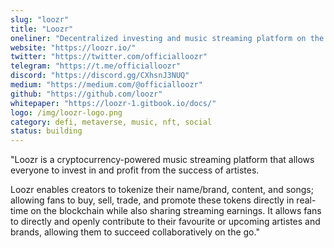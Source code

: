 ```yaml
---
slug: "loozr"
title: "Loozr"
oneliner: "Decentralized investing and music streaming platform on the Metaverse"
website: "https://loozr.io/"
twitter: "https://twitter.com/officialloozr"
telegram: "https://t.me/officialloozr"
discord: "https://discord.gg/CXhsnJ3NUQ"
medium: "https://medium.com/@officialloozr"
github: "https://github.com/loozr"
whitepaper: "https://loozr-1.gitbook.io/docs/"
logo: /img/loozr-logo.png
category: defi, metaverse, music, nft, social
status: building
---
```


"Loozr is a cryptocurrency-powered music streaming platform that allows everyone to invest in and profit from the success of artistes.

Loozr enables creators to tokenize their name/brand, content, and songs; allowing fans to buy, sell, trade, and promote these tokens directly in real-time on the blockchain while also sharing streaming earnings. 
It allows fans to directly and openly contribute to their favourite or upcoming artistes and brands, allowing them to succeed collaboratively on the go."
